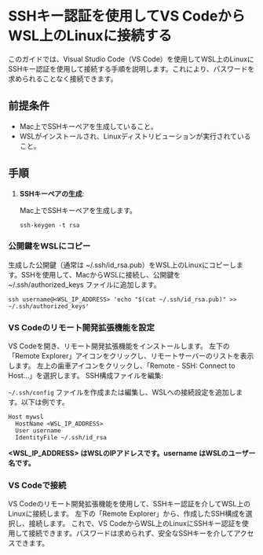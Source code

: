 # SSHキー認証を使用してVS CodeからWSL上のLinuxに接続する

このガイドでは、Visual Studio Code（VS Code）を使用してWSL上のLinuxにSSHキー認証を使用して接続する手順を説明します。これにより、パスワードを求められることなく接続できます。

## 前提条件

- Mac上でSSHキーペアを生成していること。
- WSLがインストールされ、Linuxディストリビューションが実行されていること。

## 手順

1. **SSHキーペアの生成**:

   Mac上でSSHキーペアを生成します。

   `ssh-keygen -t rsa`


### 公開鍵をWSLにコピー

生成した公開鍵（通常は ~/.ssh/id_rsa.pub）をWSL上のLinuxにコピーします。SSHを使用して、MacからWSLに接続し、公開鍵を ~/.ssh/authorized_keys ファイルに追加します。

`ssh username@<WSL_IP_ADDRESS> 'echo "$(cat ~/.ssh/id_rsa.pub)" >> ~/.ssh/authorized_keys'`

### VS Codeのリモート開発拡張機能を設定

VS Codeを開き、リモート開発拡張機能をインストールします。
左下の「Remote Explorer」アイコンをクリックし、リモートサーバーのリストを表示します。
左上の歯車アイコンをクリックし、「Remote - SSH: Connect to Host...」を選択します。
SSH構成ファイルを編集:

`~/.ssh/config` ファイルを作成または編集し、WSLへの接続設定を追加します。以下は例です。

```
Host mywsl
  HostName <WSL_IP_ADDRESS>
  User username
  IdentityFile ~/.ssh/id_rsa
```
**<WSL_IP_ADDRESS> はWSLのIPアドレスです。username はWSLのユーザー名です。**

### VS Codeで接続

VS Codeのリモート開発拡張機能を使用して、SSHキー認証を介してWSL上のLinuxに接続します。
左下の「Remote Explorer」から、作成したSSH構成を選択し、接続します。
これで、VS CodeからWSL上のLinuxにSSHキー認証を使用して接続できます。パスワードは求められず、安全なSSHキーを介してアクセスできます。
